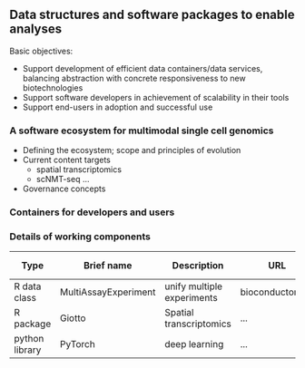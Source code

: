 ## Data structures and software packages to enable analyses

Basic objectives: 

* Support development of efficient data containers/data services, balancing abstraction
with concrete responsiveness to new biotechnologies
* Support software developers in achievement of scalability in their tools
* Support end-users in adoption and successful use


### A software ecosystem for multimodal single cell genomics

* Defining the ecosystem; scope and principles of evolution
* Current content targets
    * spatial transcriptomics
    * scNMT-seq ...
* Governance concepts

### Containers for developers and users

### Details of working components

|Type|Brief name|Description|URL|Author email|
|----|----------|-----------|---|------------|
|R data class|MultiAssayExperiment|unify multiple experiments|bioconductor.org|many|
|R package|Giotto|Spatial transcriptomics|...|...|
|python library|PyTorch|deep learning|...|...|

